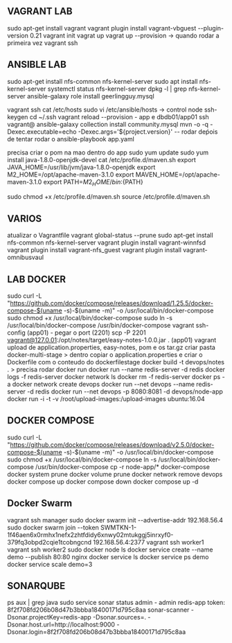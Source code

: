 ## VAGRANT LAB
sudo apt-get install vagrant
vagrant plugin install vagrant-vbguest --plugin-version 0.21
vagrant init
vagrat up
vagrat up --provision -> quando rodar a primeira vez
vagrant ssh

## ANSIBLE LAB
sudo apt-get install nfs-common nfs-kernel-server
sudo apt install nfs-kernel-server
systemctl status nfs-kernel-server
dpkg -l | grep nfs-kernel-server
ansible-galaxy role install geerlingguy.mysql

vagrant ssh
cat /etc/hosts
sudo vi /etc/ansible/hosts -> control node
ssh-keygen
cd ~/.ssh
vagrant reload --provision - app e dbdb01/app01
ssh vagrant@
ansible-galaxy collection install community.mysql
mvn -o -q -Dexec.executable=echo -Dexec.args='${project.version}' -- rodar deṕois de tentar rodar o ansible-playbook app.yaml

precisa criar o pom na mao dentro do app
sudo yum update
sudo yum install java-1.8.0-openjdk-devel
cat /etc/profile.d/maven.sh
export JAVA_HOME=/usr/lib/jvm/java-1.8.0-openjdk
export M2_HOME=/opt/apache-maven-3.1.0
export MAVEN_HOME=/opt/apache-maven-3.1.0
export PATH=${M2_HOME}/bin:${PATH}

sudo chmod +x /etc/profile.d/maven.sh
source /etc/profile.d/maven.sh


## VARIOS
atualizar o Vagrantfile
vagrant global-status --prune
sudo apt-get install nfs-common nfs-kernel-server
vagrant plugin install vagrant-winnfsd
vagrant plugin install  vagrant-nfs_guest
vagrant plugin install vagrant-omnibusvaul

## LAB DOCKER
sudo curl -L "https://github.com/docker/compose/releases/download/1.25.5/docker-compose-$(uname -s)-$(uname -m)" -o /usr/local/bin/docker-compose
sudo chmod +x /usr/local/bin/docker-compose
sudo ln -s /usr/local/bin/docker-compose /usr/bin/docker-compose
vagrant ssh-config (app01) - pegar o port (2201)
scp -P 2201 vagrant@127.0.01:/opt/notes/target/easy-notes-1.0.0.jar . (app01)
vagrant upload de application.properties, easy-notes, pom e os tar.gz
criar pasta docker-multi-stage > dentro copiar o application.properties e criar o Dockerfile com o conteudo do dockerfilestage
docker build -t devops/notes . > precisa rodar
docker run <imagem>
docker run --name redis-server -d redis
docker logs -f redis-server
docker network ls
docker rm -f redis-server
docker ps -a
docker network create devops
docker run --net devops --name redis-server -d redis
docker run --net devops -p 8080:8081 -d devops/node-app
docker run -i -t -v /root/upload-images:/upload-images ubuntu:16.04

## DOCKER COMPOSE
sudo curl -L "https://github.com/docker/compose/releases/download/v2.5.0/docker-compose-$(uname -s)-$(uname -m)" -o /usr/local/bin/docker-compose
sudo chmod +x /usr/local/bin/docker-compose
ln -s /usr/local/bin/docker-compose /usr/bin/docker-compose
cp -r node-app/* docker-compose
docker system prune
docker volume prune
docker network remove devops
docker compose up
docker compose down
docker compose up -d

## Docker Swarm
vagrant ssh manager
sudo docker swarm init --advertise-addr 192.168.56.4
sudo docker swarm join --token SWMTKN-1-1f46aen6x0rmhx1nefx2zhtfdidy6xnwy02mtukggj5inrxyf0-379fq3obpd2cqie1tcobngcnd 192.168.56.4:2377
vagrant ssh worker1
vagrant ssh worker2
sudo docker node ls
docker service create --name demo --publish 80:80 nginx
docker service ls
docker service ps demo
docker service scale demo=3

## SONARQUBE
ps aux | grep java
sudo service sonar status
admin - admin
redis-app token: 8f2f708fd206b08d47b3bbba18400171d795c8aa
sonar-scanner   -Dsonar.projectKey=redis-app   -Dsonar.sources=.   -Dsonar.host.url=http://localhost:9000   -Dsonar.login=8f2f708fd206b08d47b3bbba18400171d795c8aa